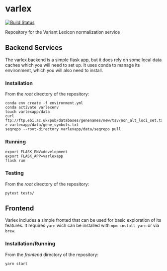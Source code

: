 # varlex
[![Build Status](https://travis-ci.org/cancervariants/varlex.svg?branch=master)](https://travis-ci.org/cancervariants/varlex)

Repository for the Variant Lexicon normalization service


## Backend Services

The varlex backend is a simple flask app, but it does rely on some local data caches which you will need to set up. It uses conda to manage its environment, which you will also need to install.

### Installation
From the _root_ directory of the repository:
```
conda env create -f environment.yml
conda activate varlexenv
touch varlexapp/data
curl ftp://ftp.ebi.ac.uk/pub/databases/genenames/new/tsv/non_alt_loci_set.txt > varlexapp/data/gene_symbols.txt
seqrepo --root-directory varlexapp/data/seqrepo pull
```

### Running
```
export FLASK_ENV=development
export FLASK_APP=varlexapp
flask run
```

### Testing
From the _root_ directory of the repository:
```
pytest tests/
```

## Frontend

Varlex includes a simple fronted that can be used for basic exploration of its features. It requires `yarn` wich can be installed with `npm install yarn` or via `brew`.

### Installation/Running
From the _frontend_ directory of the repository:
```
yarn start
```
